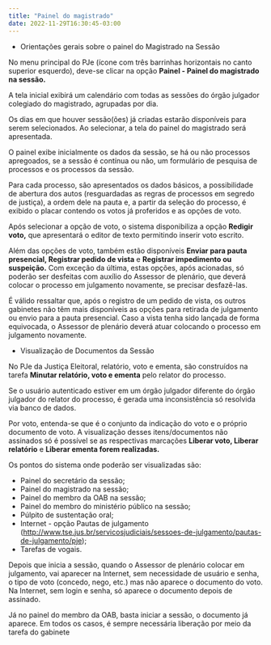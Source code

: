 ```yaml
---
title: "Painel do magistrado"
date: 2022-11-29T16:30:45-03:00
---
```


+ Orientações gerais sobre o painel do Magistrado na Sessão

No menu principal do PJe (ícone com três barrinhas horizontais no canto superior esquerdo), deve-se clicar na opção **Painel - Painel do magistrado na sessão.**

A tela inicial exibirá um calendário com todas as sessões do órgão julgador colegiado do magistrado, agrupadas por dia.

Os dias em que houver sessão(ões) já criadas estarão disponíveis para serem selecionados. Ao selecionar, a tela do painel do magistrado será apresentada. 

O painel exibe inicialmente os dados da sessão, se há ou não processos apregoados, se a sessão é contínua ou não, um formulário de pesquisa de processos e os processos da sessão.

Para cada processo, são apresentados os dados básicos, a possibilidade de abertura dos autos (resguardadas as regras de processos em segredo de justiça), a ordem dele na pauta e, a partir da seleção do processo, é exibido o placar contendo os votos já proferidos e as opções de voto.

Após selecionar a opção de voto, o sistema disponibiliza a opção **Redigir voto,** que apresentará o editor de texto permitindo inserir voto escrito.

Além das opções de voto, também estão disponíveis **Enviar para pauta presencial, Registrar pedido de vista** e **Registrar impedimento ou suspeição.** Com exceção da última, estas opções, após acionadas, só poderão ser desfeitas com auxílio do Assessor de plenário, que deverá colocar o processo em julgamento novamente, se precisar desfazê-las.

É válido ressaltar que, após o registro de um pedido de vista, os outros gabinetes não têm mais disponíveis as opções para retirada de julgamento ou envio para a pauta presencial. Caso a vista tenha sido lançada de forma equivocada, o Assessor de plenário deverá atuar colocando o processo em julgamento novamente.

+ Visualização de Documentos da Sessão

No PJe da Justiça Eleitoral, relatório, voto e ementa, são construídos na tarefa **Minutar relatório, voto e ementa** pelo relator do processo.

Se o usuário autenticado estiver em um órgão julgador diferente do órgão julgador do relator do processo, é gerada uma inconsistência só resolvida via banco de dados.

Por voto, entenda-se que é o conjunto da indicação do voto e o próprio documento de voto. A visualização desses itens/documentos não assinados só é possível se as respectivas marcações **Liberar voto, Liberar relatório** e **Liberar ementa forem realizadas.**

Os pontos do sistema onde poderão ser visualizadas são:

+ Painel do secretário da sessão; 
+ Painel do magistrado na sessão; 
+ Painel do membro da OAB na sessão; 
+ Painel do membro do ministério público na sessão; 
+ Púlpito de sustentação oral;
+ Internet - opção Pautas de julgamento (http://www.tse.jus.br/servicosjudiciais/sessoes-de-julgamento/pautas-de-julgamento/pje); 
+ Tarefas de vogais. 

Depois que inicia a sessão, quando o Assessor de plenário colocar em julgamento, vai aparecer na Internet, sem necessidade de usuário e senha, o tipo de voto (concedo, nego, etc.) mas não aparece o documento do voto. Na Internet, sem login e senha, só aparece o documento depois de assinado. 

Já no painel do membro da OAB, basta iniciar a sessão, o documento já aparece. Em todos os casos, é sempre necessária liberação por meio da tarefa do gabinete
